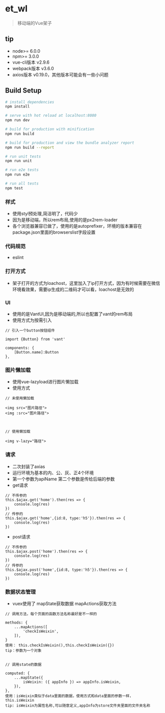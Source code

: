 # et_wl

> 移动端的Vue架子
>
## tip
- node>= 6.0.0
- npm>= 3.0.0
- vue-cli版本 v2.9.6
- webpack版本 v3.6.0
- axios版本 v0.19.0，其他版本可能会有一些小问题
## Build Setup

``` bash
# install dependencies
npm install

# serve with hot reload at localhost:8080
npm run dev

# build for production with minification
npm run build

# build for production and view the bundle analyzer report
npm run build --report

# run unit tests
npm run unit

# run e2e tests
npm run e2e

# run all tests
npm test
```

### 样式
- 使用styl预处理,简洁明了，代码少
- 因为是移动端，所以rem布局,使用的是px2rem-loader
- 各个浏览器兼容已做了，使用的是autoprefixer，环境的版本兼容在package.json里面的browserslist字段设置

### 代码规范
- eslint

### 打开方式
- 架子打开的方式为loachost，这里加入了ip打开方式，因为有时候需要在微信环境看效果，需要ip生成的二维码才可以看，loachost是无效的

### UI
- 使用的是VantUI,因为是移动端的,所以也配置了vant的rem布局
- 使用方式为按需引入
```
// 引入一个button按钮组件

import {Button} from 'vant'

components: {
    [Button.name]:Button
},
```
### 图片懒加载
- 使用vue-lazyload进行图片懒加载
- 使用方式
```
// 未使用懒加载

<img src="图片路径">
<img :src="图片路径">



// 使用懒加载

<img v-lazy="路径">
```

### 请求
- 二次封装了axias
- 运行环境为基本的内、公、灰、正4个环境
- 第一个参数为apiName  第二个参数是传给后端的参数
- get请求
```
// 不传参的
this.$ajax.get('home').then(res => {
    console.log(res)
})
// 传参的
this.$ajax.get('home',{id:8, type:'h5'}).then(res => {
    console.log(res)
})
```
- post请求
```
// 不传参的
this.$ajax.post('home').then(res => {
    console.log(res)
})
// 传参的
this.$ajax.post('home',{id:8, type:'h5'}).then(res => {
    console.log(res)
})
```
### 数据状态管理
- vuex使用了 mapState获取数据 mapActions获取方法
```
// 调用方法，每个页面的函数方法名称最好是不一样的

methods: {
    ...mapActions([
        'checkIsWeixin',
    ]),
}
使用： this.checkIsWeixin(),this.checkIsWeixin({})
tip：参数为一个对象


// 调用state的数据

computed: {
    ...mapState({
        isWeixin: ({ appInfo }) => appInfo.isWeixin,
    }),
},
使用：isWeixin类似于data里面的数据，使用方式和data里面的参数一样，this.isWeixin
tip: isWeixin为属性名称,可以随意定义,appInfo为store文件夹里面的文件夹名称
```
